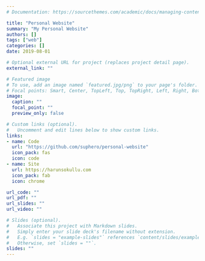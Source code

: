 ```yaml
---
# Documentation: https://sourcethemes.com/academic/docs/managing-content/

title: "Personal Website"
summary: "My Personal Website"
authors: []
tags: ["web"]
categories: []
date: 2019-08-01

# Optional external URL for project (replaces project detail page).
external_link: ""

# Featured image
# To use, add an image named `featured.jpg/png` to your page's folder.
# Focal points: Smart, Center, TopLeft, Top, TopRight, Left, Right, BottomLeft, Bottom, BottomRight.
image:
  caption: ""
  focal_point: ""
  preview_only: false

# Custom links (optional).
#   Uncomment and edit lines below to show custom links.
links:
- name: Code
  url: "https://github.com/suphero/personal-website"
  icon_pack: fas
  icon: code
- name: Site
  url: https://harunsokullu.com
  icon_pack: fab
  icon: chrome

url_code: ""
url_pdf: ""
url_slides: ""
url_video: ""

# Slides (optional).
#   Associate this project with Markdown slides.
#   Simply enter your slide deck's filename without extension.
#   E.g. `slides = "example-slides"` references `content/slides/example-slides.md`.
#   Otherwise, set `slides = ""`.
slides: ""
---
```

